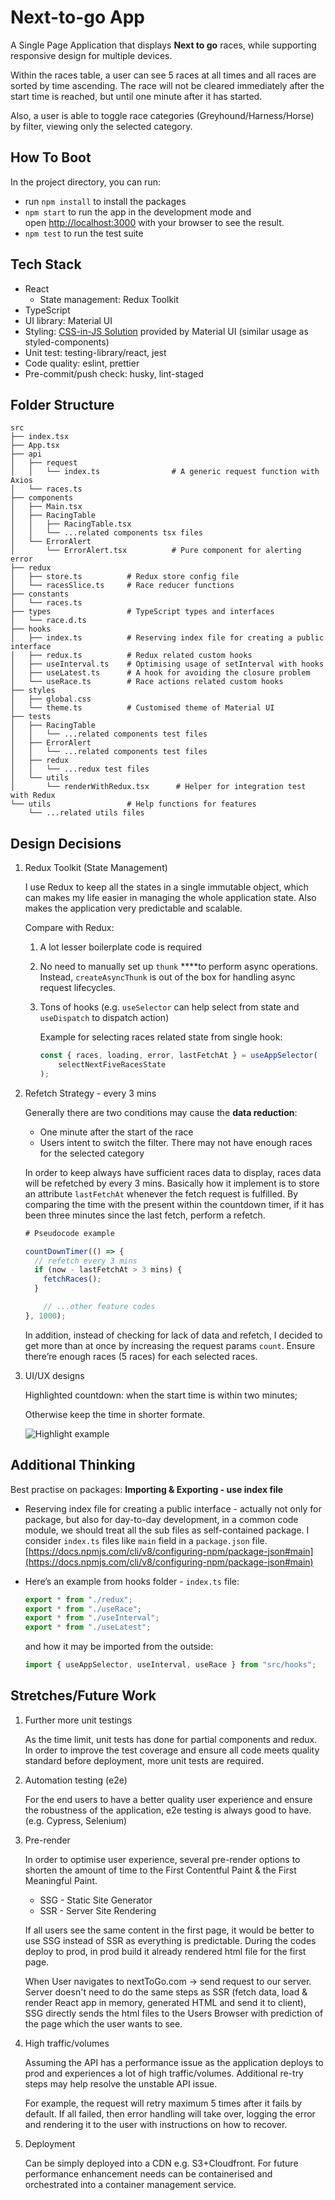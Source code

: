 # Next-to-go App

A Single Page Application that displays **Next to go** races, while supporting responsive design for multiple devices.

Within the races table, a user can see 5 races at all times and all races are sorted by time ascending. The race will not be cleared immediately after the start time is reached, but until one minute after it has started. 

Also, a user is able to toggle race categories (Greyhound/Harness/Horse) by filter, viewing only the selected category.

## How To Boot

In the project directory, you can run:

- run `npm install` to install the packages
- `npm start` to run the app in the development mode and open [http://localhost:3000](http://localhost:3000/) with your browser to see the result.
- `npm test` to run the test suite

## Tech Stack

- React
    - State management: Redux Toolkit
- TypeScript
- UI library: Material UI
- Styling: [CSS-in-JS Solution](https://mui.com/styles/basics/#hook-api) provided by Material UI (similar usage as styled-components)
- Unit test: testing-library/react, jest
- Code quality: eslint, prettier
- Pre-commit/push check: husky, lint-staged

## Folder Structure

```
src
├── index.tsx
├── App.tsx
├── api
│   ├── request
│   │   └── index.ts                # A generic request function with Axios
│   └── races.ts
├── components
│   ├── Main.tsx
│   ├── RacingTable
│   │   ├── RacingTable.tsx
│   │   └── ...related components tsx files
│   └── ErrorAlert
│       └── ErrorAlert.tsx          # Pure component for alerting error
├── redux
│   ├── store.ts          # Redux store config file
│   └── racesSlice.ts     # Race reducer functions
├── constants
│   └── races.ts          
├── types                 # TypeScript types and interfaces
│   └── race.d.ts
├── hooks
│   ├── index.ts          # Reserving index file for creating a public interface
│   ├── redux.ts          # Redux related custom hooks
│   ├── useInterval.ts    # Optimising usage of setInterval with hooks
│   ├── useLatest.ts      # A hook for avoiding the closure problem
│   └── useRace.ts        # Race actions related custom hooks
├── styles
│   ├── global.css
│   └── theme.ts          # Customised theme of Material UI
├── tests
│   ├── RacingTable
│   │   └── ...related components test files
│   ├── ErrorAlert
│   │   └── ...related components test files
│   ├── redux
│   │   └── ...redux test files
│   └── utils
│       └── renderWithRedux.tsx      # Helper for integration test with Redux
└── utils                 # Help functions for features
    └── ...related utils files
```

## Design Decisions

1. Redux Toolkit (State Management)
    
    I use Redux to keep all the states in a single immutable object, which can makes my life easier in managing the whole application state. Also makes the application very predictable and scalable.
    
    Compare with Redux:
    
    1. A lot lesser boilerplate code is required
    2. No need to manually set up `thunk` ****to perform async operations. Instead, `createAsyncThunk` is out of the box for handling async request lifecycles.
    3. Tons of hooks (e.g. `useSelector` can help select from state and `useDispatch` to dispatch action)
        
        Example for selecting races related state from single hook:
        
        ```jsx
        const { races, loading, error, lastFetchAt } = useAppSelector(
            selectNextFiveRacesState
        );
        ```
        
2. Refetch Strategy - every 3 mins
    
    Generally there are two conditions may cause the **data reduction**:
    
    - One minute after the start of the race
    - Users intent to switch the filter. There may not have enough races for the selected category
    
    In order to keep always have sufficient races data to display, races data will be refetched by every 3 mins. Basically how it implement is to store an attribute `lastFetchAt` whenever the fetch request is fulfilled. By comparing the time with the present within the countdown timer, if it has been three minutes since the last fetch, perform a refetch.
    
    ```jsx
    # Pseudocode example
    
    countDownTimer(() => {
      // refetch every 3 mins
      if (now - lastFetchAt > 3 mins) {
        fetchRaces();
      }
    
    	// ...other feature codes
    }, 1000);
    ```
    
    In addition, instead of checking for lack of data and refetch, I decided to get more than at once by increasing the request params `count`. Ensure there’re enough races (5 races) for each selected races.
    
3. UI/UX designs
    
    Highlighted countdown: when the start time is within two minutes; 
    
    Otherwise keep the time in shorter formate.
    
    ![Highlight example](https://user-images.githubusercontent.com/57521170/154096867-39d5b0e4-4c8a-4be4-ae76-42b7d17c4a44.png)

## Additional Thinking

Best practise on packages: **Importing & Exporting - use index file**

- Reserving index file for creating a public interface - actually not only for package, but also for day-to-day development, in a common code module, we should treat all the sub files as self-contained package. I consider `index.ts` files like `main` field in a `package.json` file. [https://docs.npmjs.com/cli/v8/configuring-npm/package-json#main](https://docs.npmjs.com/cli/v8/configuring-npm/package-json#main)
- Here’s an example from hooks folder - `index.ts` file:
    
    ```jsx
    export * from "./redux";
    export * from "./useRace";
    export * from "./useInterval";
    export * from "./useLatest";
    ```
    
    and how it may be imported from the outside:
    
    ```jsx
    import { useAppSelector, useInterval, useRace } from "src/hooks";
    ```
    

## **Stretches/Future Work**

1. Further more unit testings
    
    As the time limit, unit tests has done for partial components and redux. In order to improve the test coverage and ensure all code meets quality standard before deployment, more unit tests are required.
    
2. Automation testing (e2e)
    
    For the end users to have a better quality user experience and ensure the robustness of the application, e2e testing is always good to have. (e.g. Cypress, Selenium)
    
3. Pre-render
    
    In order to optimise user experience, several pre-render options to shorten the amount of time to the First Contentful Paint & the First Meaningful Paint.
    
    - SSG - Static Site Generator
    - SSR - Server Site Rendering
    
    If all users see the same content in the first page, it would be better to use SSG instead of SSR as everything is predictable. During the codes deploy to prod, in prod build it already rendered  html file for the first page.
    
    When User navigates to nextToGo.com → send request to our server. Server doesn't need to do the same steps as SSR (fetch data, load & render React app in memory, generated HTML and send it to client), SSG directly sends the html files to the Users Browser with prediction of the page which the user wants to see.
    
4. High traffic/volumes
    
    Assuming the API has a performance issue as the application deploys to prod and experiences a lot of high traffic/volumes. Additional re-try steps may help resolve the unstable API issue. 
    
    For example, the request will retry maximum 5 times after it fails by default. If all failed, then error handling will take over, logging the error and rendering it to the user with instructions on how to recover.
    
5. Deployment 
    
    Can be simply deployed into a CDN e.g. S3+Cloudfront. For future performance enhancement needs can be containerised and orchestrated into a container management service.
